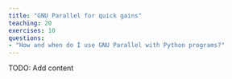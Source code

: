 ```yaml
---
title: "GNU Parallel for quick gains"
teaching: 20
exercises: 10
questions:
- "How and when do I use GNU Parallel with Python programs?"
---
```


TODO: Add content
